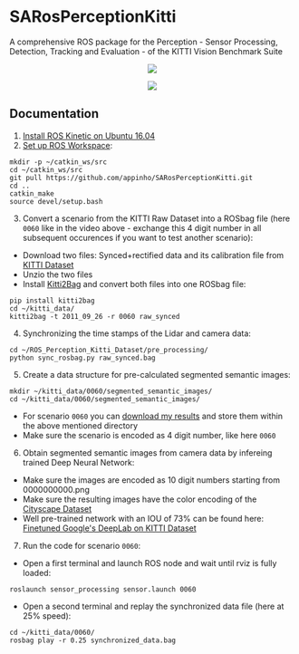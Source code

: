 SARosPerceptionKitti
=================

A comprehensive ROS package for the Perception - Sensor Processing, Detection, Tracking and Evaluation - of the KITTI Vision Benchmark Suite 

<p align="center">
  <img src="./videos/semantic.gif">
</p>

<p align="center">
  <img src="./videos/rviz.gif">
</p>

## Documentation

1) [Install ROS Kinetic on Ubuntu 16.04](http://wiki.ros.org/kinetic/Installation/Ubuntu)
2) [Set up ROS Workspace](http://wiki.ros.org/catkin/Tutorials/create_a_workspace):  
```
mkdir -p ~/catkin_ws/src  
cd ~/catkin_ws/src  
git pull https://github.com/appinho/SARosPerceptionKitti.git  
cd ..  
catkin_make  
source devel/setup.bash  
```
3) Convert a scenario from the KITTI Raw Dataset into a ROSbag file (here `0060` like in the video above - exchange this 4 digit number in all subsequent occurences if you want to test another scenario):  

* Download two files: Synced+rectified data and its calibration file from [KITTI Dataset](http://www.cvlibs.net/datasets/kitti/raw_data.php)
* Unzio the two files
* Install [Kitti2Bag](https://github.com/tomas789/kitti2bag) and convert both files into one ROSbag file:

```
pip install kitti2bag
cd ~/kitti_data/
kitti2bag -t 2011_09_26 -r 0060 raw_synced
```

4) Synchronizing the time stamps of the Lidar and camera data:  

```
cd ~/ROS_Perception_Kitti_Dataset/pre_processing/
python sync_rosbag.py raw_synced.bag
```

5) Create a data structure for pre-calculated segmented semantic images:  

```
mkdir ~/kitti_data/0060/segmented_semantic_images/
cd ~/kitti_data/0060/segmented_semantic_images/
```

* For scenario `0060` you can [download my results](https://drive.google.com/file/d/1ihGnk5x9OlzF4X-YJXFsKB8rYSLyo0YF/view?usp=sharing) and store them within the above mentioned directory
* Make sure the scenario is encoded as 4 digit number, like here `0060`

6) Obtain segmented semantic images from camera data by infereing trained Deep Neural Network:  

* Make sure the images are encoded as 10 digit numbers starting from 0000000000.png
* Make sure the resulting images have the color encoding of the [Cityscape Dataset](https://www.cityscapes-dataset.com/examples/)
* Well pre-trained network with an IOU of 73% can be found here: [Finetuned Google's DeepLab on KITTI Dataset](https://github.com/hiwad-aziz/kitti_deeplab)

7) Run the code for scenario `0060`:  

* Open a first terminal and launch ROS node and wait until rviz is fully loaded:  

```
roslaunch sensor_processing sensor.launch 0060
```

* Open a second terminal and replay the synchronized data file (here at 25% speed):  

```
cd ~/kitti_data/0060/
rosbag play -r 0.25 synchronized_data.bag
```

<!--
## Evaluation for 7 Scenarios 0011,0013,0014,0018,0056,0059,0060

| Class        | MOTA    | MOTP    |  MOTAL  |    MODA |    MODP |
| ------------ |:-------:|:-------:|:-------:|:-------:|:-------:|
| CAR          | 0.250970| 0.715273| 0.274552| 0.274903| 0.785403|
| PEDESTRIAN   |-0.015038| 0.581809|-0.015038|-0.015038| 0.988038|


[157, 154, 280, 306, 378, 1283, 17]
[64, 10, 10, 72, 11, 196, 0]
[39, 75, 120, 39, 33, 569, 0]

[8, 0, 1, 0, 4, 18, 18]
[3, 0, 2, 0, 0, 52, 0]
[172, 0, 63, 0, 25, 177, 46]

## Pipeline

### 1a) Sensor Fusion: Velodyne Point Cloud Processing

* [Ground extraction & Free space estimation](http://wiki.ros.org/but_velodyne_proc)

### 1b) Sensor Fusion: Raw Image Processing

* [Semantic segmentation](https://github.com/martinkersner/train-DeepLab)

### 1c) Sensor Fusion: Mapping Point Cloud and Image

### 2 Detection: DBSCAN Clustering

### 3 Tracking: UKF Tracker

-->
